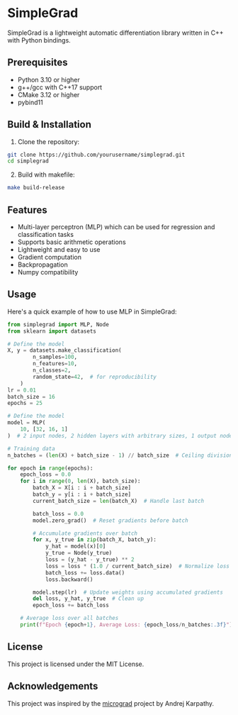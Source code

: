 # SimpleGrad

SimpleGrad is a lightweight automatic differentiation library written in C++ with Python bindings.

## Prerequisites

- Python 3.10 or higher
- g++/gcc with C++17 support
- CMake 3.12 or higher
- pybind11

## Build & Installation

1. Clone the repository:
```bash
git clone https://github.com/yourusername/simplegrad.git
cd simplegrad
```
2. Build with makefile:
```bash
make build-release
```
## Features

- Multi-layer perceptron (MLP) which can be used for regression and classification tasks
- Supports basic arithmetic operations
- Lightweight and easy to use
- Gradient computation
- Backpropagation
- Numpy compatibility


## Usage

Here's a quick example of how to use MLP in SimpleGrad:

```python
from simplegrad import MLP, Node
from sklearn import datasets

# Define the model
X, y = datasets.make_classification(
        n_samples=100,
        n_features=10,
        n_classes=2,
        random_state=42,  # for reproducibility
    )
lr = 0.01
batch_size = 16
epochs = 25

# Define the model
model = MLP(
    10, [32, 16, 1]
)  # 2 input nodes, 2 hidden layers with arbitrary sizes, 1 output node

# Training data
n_batches = (len(X) + batch_size - 1) // batch_size  # Ceiling division

for epoch in range(epochs):
    epoch_loss = 0.0
    for i in range(0, len(X), batch_size):
        batch_X = X[i : i + batch_size]
        batch_y = y[i : i + batch_size]
        current_batch_size = len(batch_X)  # Handle last batch

        batch_loss = 0.0
        model.zero_grad()  # Reset gradients before batch

        # Accumulate gradients over batch
        for x, y_true in zip(batch_X, batch_y):
            y_hat = model(x)[0]
            y_true = Node(y_true)
            loss = (y_hat - y_true) ** 2
            loss = loss * (1.0 / current_batch_size)  # Normalize loss
            batch_loss += loss.data()
            loss.backward()

        model.step(lr)  # Update weights using accumulated gradients
        del loss, y_hat, y_true  # Clean up
        epoch_loss += batch_loss

    # Average loss over all batches
    print(f"Epoch {epoch+1}, Average Loss: {epoch_loss/n_batches:.3f}")
```

## License

This project is licensed under the MIT License.

## Acknowledgements

This project was inspired by the [micrograd](https://github.com/karpathy/micrograd) project by Andrej Karpathy. 


